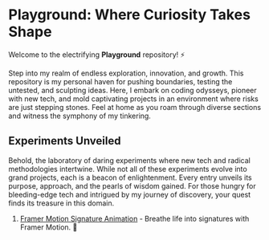 # Playground: Where Curiosity Takes Shape

Welcome to the electrifying **Playground** repository! ⚡

Step into my realm of endless exploration, innovation, and growth. This repository is my personal haven for pushing boundaries, testing the untested, and sculpting ideas. Here, I embark on coding odysseys, pioneer with new tech, and mold captivating projects in an environment where risks are just stepping stones. Feel at home as you roam through diverse sections and witness the symphony of my tinkering.

## Experiments Unveiled

Behold, the laboratory of daring experiments where new tech and radical methodologies intertwine. While not all of these experiments evolve into grand projects, each is a beacon of enlightenment. Every entry unveils its purpose, approach, and the pearls of wisdom gained. For those hungry for bleeding-edge tech and intrigued by my journey of discovery, your quest finds its treasure in this domain.

1. [Framer Motion Signature Animation](https://github.com/8ventures/playground/tree/master/motion) - Breathe life into signatures with Framer Motion. 🎨
